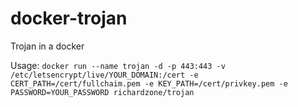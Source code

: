 # docker-trojan
Trojan in a docker

Usage: `docker run --name trojan -d -p 443:443 -v /etc/letsencrypt/live/YOUR_DOMAIN:/cert -e CERT_PATH=/cert/fullchaim.pem -e KEY_PATH=/cert/privkey.pem -e PASSWORD=YOUR_PASSWORD richardzone/trojan`
